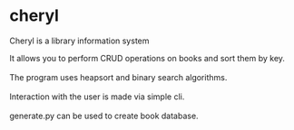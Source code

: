 # cheryl
Cheryl is a library information system

It allows you to perform CRUD operations on books and sort them by key.<br/><br/>
The program uses heapsort and binary search algorithms.<br/><br/>
Interaction with the user is made via simple cli.<br/><br/>
generate.py can be used to create book database.<br/><br/>
